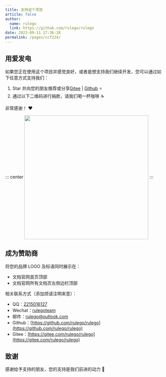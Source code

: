 ```yaml
---
title: 支持这个项目
article: false
author: 
  name: rulego
  link: https://github.com/rulego/rulego
date: 2023-09-11 17:36:28
permalink: /pages/ccf224/
---
```



## 用爱发电

如果您正在使用这个项目并感觉良好，或者是想支持我们继续开发，您可以通过如下任意方式支持我们：

1. Star 并向您的朋友推荐或分享[Gitee](https://gitee.com/rulego/rulego) | [Github](https://github.com/rulego/rulego) ⭐️
2. 通过以下二维码进行捐款，请我们喝一杯咖啡 ☕️

非常感谢！ ❤️

::: center
<img align="center" height="400px" src="/img/donate.png"/>
:::

## 成为赞助商

将您的品牌 LOGO 及标语同时展示在：

- 文档官网首页顶部
- 文档官网所有文档页左侧边栏顶部

相关联系方式（添加烦请注明来意）：

- QQ：[2215016127](tencent://message/?uin=2215016127&Site=&Menu=yes)
- Wechat：[rulegoteam]()
- 邮件：[rulego@outlook.com](mailto:rulego@outlook.com]) 
- Github：[https://github.com/rulego/rulego](https://github.com/rulego/rulego)
- Gitee：[https://gitee.com/rulego/rulego](https://gitee.com/rulego/rulego)

## 致谢

感谢给予支持的朋友，您的支持是我们前进的动力 🎉
